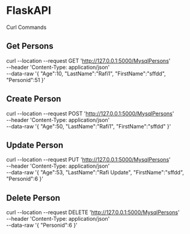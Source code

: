 # FlaskAPI

Curl Commands

Get Persons
----------------------
curl --location --request GET 'http://127.0.0.1:5000/MysqlPersons' \
--header 'Content-Type: application/json' \
--data-raw '{
    "Age":10,
    "LastName":"Rafi1",
    "FirstName":"sffdd",
    "Personid":51
}'

Create Person
-----------------------

curl --location --request POST 'http://127.0.0.1:5000/MysqlPersons' \
--header 'Content-Type: application/json' \
--data-raw '{
    "Age":50,
    "LastName":"Rafi1",
    "FirstName":"sffdd"
}'

Update Person
---------------------
curl --location --request PUT 'http://127.0.0.1:5000/MysqlPersons' \
--header 'Content-Type: application/json' \
--data-raw '{
    "Age":53,
    "LastName":"Rafi Update",
    "FirstName":"sffdd",
    "Personid":6
}'

Delete Person
---------------------
curl --location --request DELETE 'http://127.0.0.1:5000/MysqlPersons' \
--header 'Content-Type: application/json' \
--data-raw '{
    "Personid":6
}'


